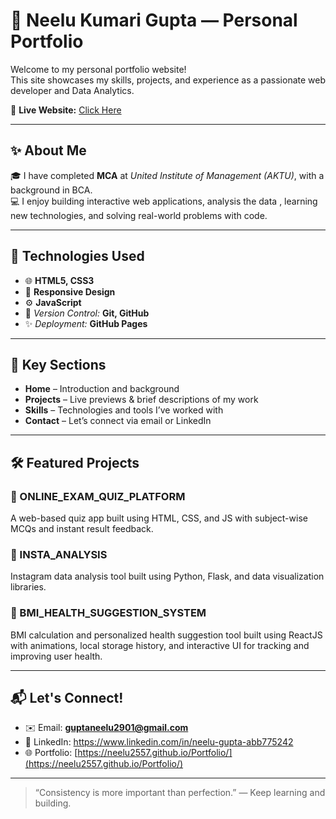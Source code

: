 # 💼 Neelu Kumari Gupta — Personal Portfolio

Welcome to my personal portfolio website!  
This site showcases my skills, projects, and experience as a passionate web developer  and Data Analytics.

🔗 **Live Website:** [Click Here](https://neelu2557.github.io/Portfolio/)

---

## ✨ About Me

🎓 I have completed **MCA** at *United Institute of Management (AKTU)*, with a background in BCA.  
💻 I enjoy building interactive web applications, analysis the data , learning new technologies, and solving real-world problems with code.

---

## 🔧 Technologies Used

- 🌐 **HTML5, CSS3**
- 🎨 **Responsive Design**
- ⚙️ **JavaScript**
- 💾 *Version Control:* **Git, GitHub**
- ✨ *Deployment:* **GitHub Pages**

---

## 📌 Key Sections

- **Home** – Introduction and background
- **Projects** – Live previews & brief descriptions of my work
- **Skills** – Technologies and tools I’ve worked with
- **Contact** – Let’s connect via email or LinkedIn

---

## 🛠 Featured Projects

### 🔹 ONLINE_EXAM_QUIZ_PLATFORM
A web-based quiz app built using HTML, CSS, and JS with subject-wise MCQs and instant result feedback.

### 🔹 INSTA_ANALYSIS
Instagram data analysis tool built using Python, Flask, and data visualization libraries.

### 🔹 BMI_HEALTH_SUGGESTION_SYSTEM
BMI calculation and personalized health suggestion tool built using ReactJS with animations, local storage history, and interactive UI for tracking and improving user health.

---

## 📬 Let's Connect!

- ✉️ Email: **guptaneelu2901@gmail.com**
- 🔗 LinkedIn: https://www.linkedin.com/in/neelu-gupta-abb775242
- 🌐 Portfolio: [https://neelu2557.github.io/Portfolio/](https://neelu2557.github.io/Portfolio/)

---

> “Consistency is more important than perfection.” — Keep learning and building.


